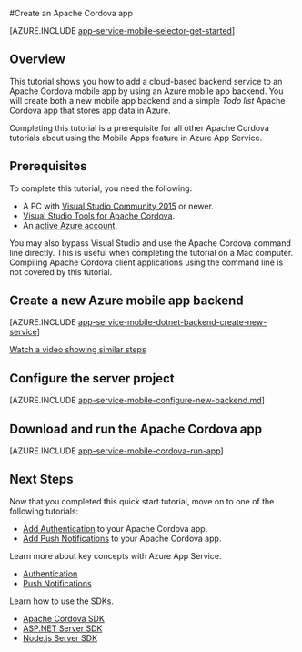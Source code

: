 <properties
    pageTitle="Create a Cordova app on Azure App Service Mobile Apps | Azure"
    description="Follow this tutorial to get started with using Azure mobile app backends for Apache Cordova development"
    services="app-service\mobile"
    documentationCenter="javascript"
    authors="adrianhall"
    manager="erikre"
    editor=""
    tags=""
    keywords="cordova,javascript,mobile,client" />

<tags
	ms.service="app-service-mobile"
	ms.date="08/11/2016"
	wacn.date=""/>

#Create an Apache Cordova app

[AZURE.INCLUDE [app-service-mobile-selector-get-started](../../includes/app-service-mobile-selector-get-started.md)]

## Overview

This tutorial shows you how to add a cloud-based backend service to an Apache Cordova mobile app by using an Azure mobile app backend.  You will create both a new mobile app backend and a simple _Todo list_ Apache Cordova app that stores app data in Azure.

Completing this tutorial is a prerequisite for all other Apache Cordova tutorials about using the Mobile Apps feature in Azure App Service.

## Prerequisites

To complete this tutorial, you need the following:

* A PC with [Visual Studio Community 2015] or newer.
* [Visual Studio Tools for Apache Cordova].
* An [active Azure account](/pricing/1rmb-trial/).

You may also bypass Visual Studio and use the Apache Cordova command line directly.  This is useful when completing the tutorial on a
Mac computer.  Compiling Apache Cordova client applications using the command line is not covered by this tutorial.

## Create a new Azure mobile app backend

[AZURE.INCLUDE [app-service-mobile-dotnet-backend-create-new-service](../../includes/app-service-mobile-dotnet-backend-create-new-service.md)]

[Watch a video showing similar steps](https://channel9.msdn.com/series/Azure-connected-services-with-Cordova/Azure-connected-services-task-1-Create-an-Azure-Mobile-App)

## Configure the server project

[AZURE.INCLUDE [app-service-mobile-configure-new-backend.md](../../includes/app-service-mobile-configure-new-backend.md)]

## Download and run the Apache Cordova app

[AZURE.INCLUDE [app-service-mobile-cordova-run-app](../../includes/app-service-mobile-cordova-run-app.md)]

## Next Steps

Now that you completed this quick start tutorial, move on to one of the following tutorials:

* [Add Authentication] to your Apache Cordova app.
* [Add Push Notifications] to your Apache Cordova app.

Learn more about key concepts with Azure App Service.

* [Authentication]
* [Push Notifications]

Learn how to use the SDKs.

* [Apache Cordova SDK]
* [ASP.NET Server SDK]
* [Node.js Server SDK]

<!-- Images. -->

<!-- URLs -->
[Azure portal]: https://portal.azure.cn/
[Visual Studio Community 2015]: http://www.visualstudio.com/
[Visual Studio Tools for Apache Cordova]: https://www.visualstudio.com/features/cordova-vs.aspx
[Add Authentication]: /documentation/articles/app-service-mobile-cordova-get-started-users/
[Add Push Notifications]: /documentation/articles/app-service-mobile-cordova-get-started-push/
[Authentication]: /documentation/articles/app-service-mobile-auth/
[Push Notifications]: /documentation/articles/notification-hubs-overview/
[Apache Cordova SDK]: /documentation/articles/app-service-mobile-cordova-how-to-use-client-library/
[ASP.NET Server SDK]: /documentation/articles/app-service-mobile-dotnet-backend-how-to-use-server-sdk/
[Node.js Server SDK]: /documentation/articles/app-service-mobile-node-backend-how-to-use-server-sdk/
